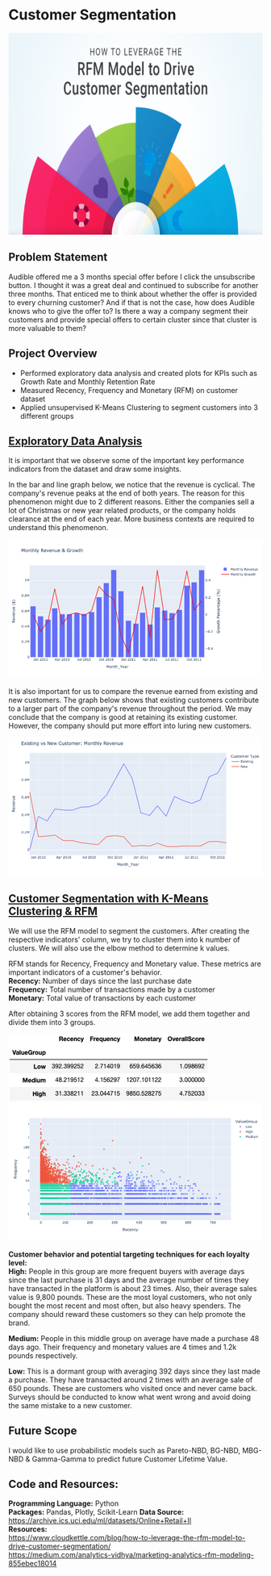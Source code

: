 # Customer Segmentation

<img src="https://github.com/Peter-Chong/Customer-Segmentation/blob/main/Images/RFM-model-segments-768x432.png" height="400"/>

## Problem Statement

Audible offered me a 3 months special offer before I click the unsubscribe button. I thought it was a great deal and continued to subscribe for another three months. That enticed me to think about whether the offer is provided to every churning customer? And if that is not the case, how does Audible knows who to give the offer to? Is there a way a company segment their customers and provide special offers to certain cluster since that cluster is more valuable to them? 

## Project Overview

* Performed exploratory data analysis and created plots for KPIs such as Growth Rate and Monthly Retention Rate  
* Measured Recency, Frequency and Monetary (RFM) on customer dataset
* Applied unsupervised K-Means Clustering to segment customers into 3 different groups  

## [Exploratory Data Analysis](https://nbviewer.jupyter.org/github/Peter-Chong/Customer-Segmentation/blob/main/Notebooks/Data%20Transformation%20%26%20EDA.ipynb)

It is important that we observe some of the important key performance indicators from the dataset and draw some insights.  
  
In the bar and line graph below, we notice that the revenue is cyclical. The company's revenue peaks at the end of both years. The reason for this phenomenon might due to 2 different reasons. Either the companies sell a lot of Christmas or new year related products, or the company holds clearance at the end of each year. More business contexts are required to understand this phenomenon.

<img src="https://github.com/Peter-Chong/Customer-Segmentation/blob/main/Images/Revenue_Plot.png" />

It is also important for us to compare the revenue earned from existing and new customers. The graph below shows that existing customers contribute to a larger part of the company's revenue throughout the period. We may conclude that the company is good at retaining its existing customer. However, the company should put more effort into luring new customers.  

<img src="https://github.com/Peter-Chong/Customer-Segmentation/blob/main/Images/New_vs_Old.png" />

## [Customer Segmentation with K-Means Clustering & RFM](https://nbviewer.jupyter.org/github/Peter-Chong/Customer-Segmentation/blob/main/Notebooks/Customer%20Segmentation%20with%20K-Means%20Clustering.ipynb) 

We will use the RFM model to segment the customers. After creating the respective indicators' column, we try to cluster them into k number of clusters. We will also use the elbow method to determine k values.  
  
RFM stands for Recency, Frequency and Monetary value. These metrics are important indicators of a customer's behavior.  
**Recency:** Number of days since the last purchase date  
**Frequency:** Total number of transactions made by a customer  
**Monetary:** Total value of transactions by each customer  
  
After obtaining 3 scores from the RFM model, we add them together and divide them into 3 groups.

<img src="https://github.com/Peter-Chong/Customer-Segmentation/blob/main/Images/Value_Group.png" />

<img src="https://github.com/Peter-Chong/Customer-Segmentation/blob/main/Images/Plot.png" />

**Customer behavior and potential targeting techniques for each loyalty level:**  
**High:** People in this group are more frequent buyers with average days since the last purchase is 31 days and the average number of times they have transacted in the platform is about 23 times. Also, their average sales value is 9,800 pounds. These are the most loyal customers, who not only bought the most recent and most often, but also heavy spenders. The company should reward these customers so they can help promote the brand.

**Medium:** People in this middle group on average have made a purchase 48 days ago. Their frequency and monetary values are 4 times and 1.2k pounds respectively.

**Low:** This is a dormant group with averaging 392 days since they last made a purchase. They have transacted around 2 times with an average sale of 650 pounds. These are customers who visited once and never came back. Surveys should be conducted to know what went wrong and avoid doing the same mistake to a new customer.

## Future Scope  

I would like to use probabilistic models such as Pareto-NBD, BG-NBD, MBG-NBD & Gamma-Gamma to predict future Customer Lifetime Value.

## Code and Resources:  
**Programming Language:** Python  
**Packages:**  Pandas, Plotly, Scikit-Learn
**Data Source:** https://archive.ics.uci.edu/ml/datasets/Online+Retail+II  
**Resources:**  
https://www.cloudkettle.com/blog/how-to-leverage-the-rfm-model-to-drive-customer-segmentation/  
https://medium.com/analytics-vidhya/marketing-analytics-rfm-modeling-855ebec18014  

